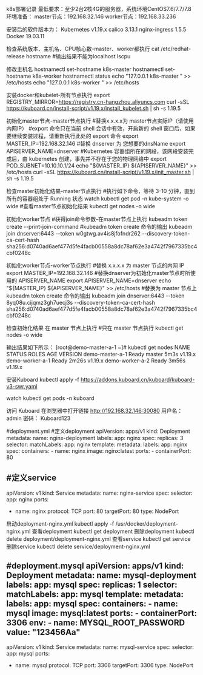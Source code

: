 k8s部署记录
最低要求：至少2台2核4G的服务器，系统环境CentOS7.6/7.7/7.8
环境准备：
master节点：192.168.32.146
worker节点：192.168.33.236 

安装后的软件版本为：
Kubernetes v1.19.x
calico 3.13.1
nginx-ingress 1.5.5
Docker 19.03.11

检查系统版本、主机名、CPU核心数-master、worker都执行
cat /etc/redhat-release
hostname    #输出结果不能为localhost
lscpu

修改主机名
hostnamectl set-hostname  k8s-master
hostnamectl set-hostname  k8s-worker
hostnamectl status 
echo "127.0.0.1   k8s-master " >> /etc/hosts
echo "127.0.0.1   k8s-worker " >> /etc/hosts

安装docker和kubelet-所有节点执行
export REGISTRY_MIRROR=https://registry.cn-hangzhou.aliyuncs.com
curl -sSL https://kuboard.cn/install-script/v1.19.x/install_kubelet.sh | sh -s 1.19.5

初始化master节点-master节点执行
#替换x.x.x.x为 master节点实际IP（请使用内网IP）
#export 命令只在当前 shell 会话中有效，开启新的 shell 窗口后，如果要继续安装过程，请重新执行此处的 export 命令
export MASTER_IP=192.168.32.146
#替换 dnserver 为 您想要的dnsName
export APISERVER_NAME=dnserver
#Kubernetes 容器组所在的网段，该网段安装完成后，由 kubernetes 创建，事先并不存在于您的物理网络中
export POD_SUBNET=10.10.10.1/24
echo "${MASTER_IP}    ${APISERVER_NAME}" >> /etc/hosts
curl -sSL https://kuboard.cn/install-script/v1.19.x/init_master.sh | sh -s 1.19.5

检查master初始化结果-master节点执行
#执行如下命令，等待 3-10 分钟，直到所有的容器组处于 Running 状态
watch kubectl get pod -n kube-system -o wide
#查看master节点初始化结果
kubectl get nodes -o wide

初始化worker节点
#获得join命令参数-在master节点上执行
kubeadm token create --print-join-command
#kubeadm token create 命令的输出
kubeadm join dnserver:6443 --token w0gtwg.av4is8jfofndr262     --discovery-token-ca-cert-hash sha256:d0740ad6aef477d5fe4facb00558a8dc78af62e3a4742f7967335bc4cbf0248c

初始化worker节点-worker节点执行
#替换 x.x.x.x 为 master 节点的内网 IP
export MASTER_IP=192.168.32.146
#替换dnserver为初始化master节点时所使用的 APISERVER_NAME
export APISERVER_NAME=dnserver
echo "${MASTER_IP}    ${APISERVER_NAME}" >> /etc/hosts
#替换为 master 节点上 kubeadm token create 命令的输出
kubeadm join dnserver:6443 --token 8yq08u.cijqmz3gh7uecj3s     --discovery-token-ca-cert-hash sha256:d0740ad6aef477d5fe4facb00558a8dc78af62e3a4742f7967335bc4cbf0248c



检查初始化结果
在 master 节点上执行
#只在 master 节点执行
kubectl get nodes -o wide
 
输出结果如下所示：
[root@demo-master-a-1 ~]# kubectl get nodes
NAME     STATUS   ROLES    AGE     VERSION
demo-master-a-1   Ready    master   5m3s    v1.19.x
demo-worker-a-1   Ready    <none>   2m26s   v1.19.x
demo-worker-a-2   Ready    <none>   3m56s   v1.19.x

安装Kuboard
kubectl apply -f https://addons.kuboard.cn/kuboard/kuboard-v3-swr.yaml

watch kubectl get pods -n kuboard

访问 Kuboard
在浏览器中打开链接 http://192.168.32.146:30080
用户名： admin
密码： Kuboard123


#deployment.yml
#定义deployment
apiVersion: apps/v1
kind: Deployment
metadata:
  name: nginx-deployment
  labels:
    app: nginx
spec:
  replicas: 3
  selector:
    matchLabels:
      app: nginx
  template:
    metadata:
      labels:
        app: nginx
    spec:
      containers:
      - name: nginx
        image: nginx:latest
        ports:
        - containerPort: 80

#定义service
---
apiVersion: v1
kind: Service
metadata:
  name: nginx-service
spec:
  selector:
    app: nginx
  ports:
  - name: nginx
    protocol: TCP
    port: 80
    targetPort: 80
  type: NodePort

启动deployment-nginx.yml
kubectl apply -f /usr/docker/deployment-nginx.yml
查看deployment
kubectl get deployment
删除deployment
kubectl delete deployment/deployment-nginx.yml
查看service
kubectl get service
删除service
kubectl delete service/deployment-nginx.yml

#deployment.mysql
apiVersion: apps/v1
kind: Deployment
metadata:
  name: mysql-deployment
  labels:
    app: mysql
spec:
  replicas: 1
  selector:
    matchLabels:
      app: mysql
  template:
    metadata:
      labels:
        app: mysql
    spec:
      containers:
      - name: mysql
        image: mysql:latest
        ports:
        - containerPort: 3306
        env:
        - name: MYSQL_ROOT_PASSWORD
          value: "123456Aa"
---
apiVersion: v1
kind: Service
metadata:
  name: mysql-service
spec:
  selector:
    app: mysql
  ports:
  - name: mysql
    protocol: TCP
    port: 3306
    targetPort: 3306
  type: NodePort